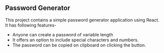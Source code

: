 ## Password Generator
This project contains a simple password generator application using React.
It has following features-
- Anyone can create a password of variable length
- It offers an option to include  special characters and numbers.
- The password can be copied on clipboard on clicking the button.
